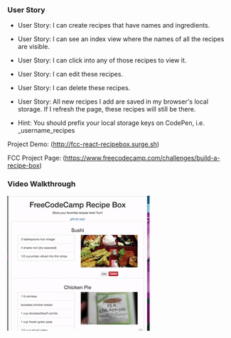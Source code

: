 

### User Story
- User Story: I can create recipes that have names and ingredients.

- User Story: I can see an index view where the names of all the recipes are visible.

- User Story: I can click into any of those recipes to view it.

- User Story: I can edit these recipes.

- User Story: I can delete these recipes.

- User Story: All new recipes I add are saved in my browser's local storage. If I refresh the page, these recipes will still be there.

- Hint: You should prefix your local storage keys on CodePen, i.e. _username_recipes

Project Demo: (http://fcc-react-recipebox.surge.sh)

FCC Project Page: (https://www.freecodecamp.com/challenges/build-a-recipe-box)

### Video Walkthrough
![](https://github.com/kuanhsuh/ReactJS-FCC_Recipe_Box/blob/master/demo.gif?raw=true)
